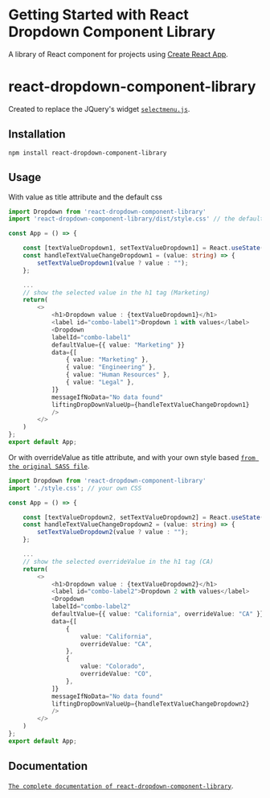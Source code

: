 # Getting Started with React Dropdown Component Library

A library of React component for projects using [Create React App](https://github.com/facebook/create-react-app).

# react-dropdown-component-library

Created to replace the JQuery's widget [`selectmenu.js`](https://github.com/jquery/jquery-ui/blob/main/ui/widgets/selectmenu.js).

## Installation

```
npm install react-dropdown-component-library
```

## Usage

With value as title attribute and the default css

```typescript
import Dropdown from 'react-dropdown-component-library'
import 'react-dropdown-component-library/dist/style.css' // the default CSS

const App = () => {

    const [textValueDropdown1, setTextValueDropdown1] = React.useState("");
    const handleTextValueChangeDropdown1 = (value: string) => {
        setTextValueDropdown1(value ? value : "");
    };

    ...
    // show the selected value in the h1 tag (Marketing)
    return(
        <>            
            <h1>Dropdown value : {textValueDropdown1}</h1>
            <label id="combo-label1">Dropdown 1 with values</label>
            <Dropdown
            labelId="combo-label1"
            defaultValue={{ value: "Marketing" }}
            data={[
                { value: "Marketing" },
                { value: "Engineering" },
                { value: "Human Resources" },
                { value: "Legal" },
            ]}
            messageIfNoData="No data found"
            liftingDropDownValueUp={handleTextValueChangeDropdown1}
            />
        </>
    )
};
export default App;
```

Or with overrideValue as title attribute, and with your own style based [`from the original SASS file`](https://github.com/Lob2018/Lobjois_Yann_14_code_plugin_jQuery_072022/tree/main/src/lib/style.scss).

```typescript
import Dropdown from 'react-dropdown-component-library'
import './style.css'; // your own CSS

const App = () => {

    const [textValueDropdown2, setTextValueDropdown2] = React.useState("");
    const handleTextValueChangeDropdown2 = (value: string) => {
        setTextValueDropdown2(value ? value : "");
    };

    ...
    // show the selected overrideValue in the h1 tag (CA)
    return(
        <>            
            <h1>Dropdown value : {textValueDropdown2}</h1>
            <label id="combo-label2">Dropdown 2 with values</label>
            <Dropdown
            labelId="combo-label2"
            defaultValue={{ value: "California", overrideValue: "CA" }}
            data={[
                {
                    value: "California",
                    overrideValue: "CA",
                },
                {
                    value: "Colorado",
                    overrideValue: "CO",
                },
            ]}
            messageIfNoData="No data found"
            liftingDropDownValueUp={handleTextValueChangeDropdown2}
            />
        </>
    )
};
export default App;
```

## Documentation

[`The complete documentation of react-dropdown-component-library`](https://lob2018.github.io/Lobjois_Yann_14_code_plugin_jQuery_072022/).
